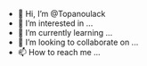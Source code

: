 - 👋 Hi, I’m @Topanoulack
- 👀 I’m interested in ...
- 🌱 I’m currently learning ...
- 💞️ I’m looking to collaborate on ...
- 📫 How to reach me ...

<!---
Topanoulack/Topanoulack is a ✨ special ✨ repository because its `README.md` (this file) appears on your GitHub profile.
You can click the Preview link to take a look at your changes.
--->
